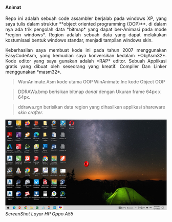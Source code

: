
#### Animat
<p align=justify>Repo ini adalah sebuah code assambler berjalab
pada windows XP, yang saya tulis dalam struktur **object oriented programming (OOP)**. 
di dalam nya ada trik pengolah data *bitmap* yang dapat ber-Animasi
pada mode *region windows*. Region adalah sebuah data yang
dapat melakukan kostumisasi bentuk windows standar, menjadi
 tampilan windows skin.</p>

<p align=justify>Keberhasilan saya membuat kode ini
pada tahun 2007 menggunakan EasyCodeAsm, yang kemudian
saya konversikan kedalam *ObjAsm32*. Kode editor yang 
saya gunakan adalah *RAP* editor. Sebuah Applikasi gratis yang 
dibuat oleh seseorang yang kreatif. Compiler Dan Linker
 menggunakan *masm32*.</p>


> WunAnimate.Asm kode utama OOP
> WinAnimate.Inc kode Object OOP

> DDRAWa.bmp berisikan bitmap *donat* dengan Ukuran 
> frame 64px x 64px.

> ddrawa.rgn berisikan data region yang dihasilkan 
> applikasi shareware *skin crafter*. 

![image](Animate.jpg)
*ScreenShot Layar HP Oppo A55*


